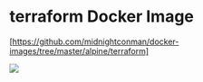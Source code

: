 # terraform Docker Image

[https://github.com/midnightconman/docker-images/tree/master/alpine/terraform]

[![](https://badge.imagelayers.io/midnightconman/terraform:latest.svg)](https://imagelayers.io/?images=midnightconman/terraform:latest 'Get your own badge on imagelayers.io')

